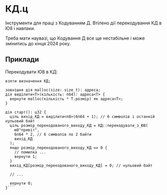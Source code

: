 # КД.ц

Інструменти для праці з Кодуванням Д. Втілено дії перекодування КД в Ю8 і навпаки.

Треба мати наувазі, що Кодування Д все ще нестабільне і може змінитись до кінця 2024 року.

## Приклади

Перекодувати Ю8 в КД:

```ціль
взяти визначення КД;

зовнішня дія malloc(size: size_t): адреса;
дія виділити<Т>(кількість: п64): адреса<Т> {
  вернути malloc(кількість * Т.розмір) як адреса<Т>;
}

дія старт(): ц32 {
  ціль вихід_КД = виділити<п8>(6п64 + 1); // 6 символів і останній нульовий байт
  ціль розмір_перекодованого_виходу_КД = КД::перекодувати_з_Ю8(
    ю8"привіт", 
    6п64 * 2, // 6 символів по 2 байти
    вихід_КД
  );
  якщо розмір_перекодованого_виходу_КД == 0 {
    // помилка ...
    вернути 1;
  }
  вихід_КД[розмір_перекодованого_виходу_КД] = 0; // нульовий байт

  // ...

  вернути 0;
}```